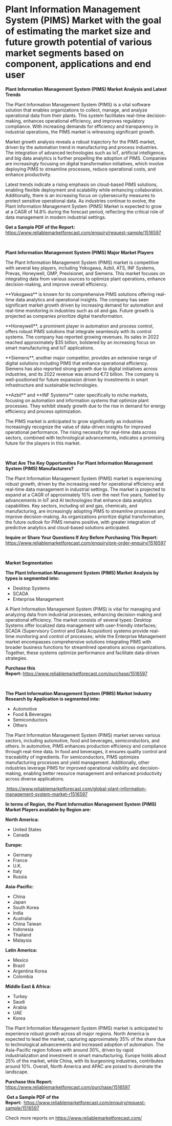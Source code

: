<p><h1>Plant Information Management System (PIMS) Market with the goal of estimating the market size and future growth potential of various market segments based on component, applications and end user</h1></p><p><strong>Plant Information Management System (PIMS) Market Analysis and Latest Trends</strong></p>
<p><p>The Plant Information Management System (PIMS) is a vital software solution that enables organizations to collect, manage, and analyze operational data from their plants. This system facilitates real-time decision-making, enhances operational efficiency, and improves regulatory compliance. With increasing demands for efficiency and transparency in industrial operations, the PIMS market is witnessing significant growth.</p><p>Market growth analysis reveals a robust trajectory for the PIMS market, driven by the automation trend in manufacturing and process industries. The integration of advanced technologies such as IoT, artificial intelligence, and big data analytics is further propelling the adoption of PIMS. Companies are increasingly focusing on digital transformation initiatives, which involve deploying PIMS to streamline processes, reduce operational costs, and enhance productivity.</p><p>Latest trends indicate a rising emphasis on cloud-based PIMS solutions, enabling flexible deployment and scalability while enhancing collaboration. Additionally, there is an increasing focus on cybersecurity measures to protect sensitive operational data. As industries continue to evolve, the Plant Information Management System (PIMS) Market is expected to grow at a CAGR of 14.8% during the forecast period, reflecting the critical role of data management in modern industrial settings.</p></p>
<p><strong>Get a Sample PDF of the Report:&nbsp;</strong> <a href="https://www.reliablemarketforecast.com/enquiry/request-sample/1516597?utm_campaign=2314&utm_medium=2&utm_source=Github&utm_content=ia&utm_term=11032025&utm_id=plant-information-management-system-pims">https://www.reliablemarketforecast.com/enquiry/request-sample/1516597</a></p>
<p>&nbsp;</p>
<p><strong>Plant Information Management System (PIMS) Major Market Players</strong></p>
<p><p>The Plant Information Management System (PIMS) market is competitive with several key players, including Yokogawa, Azbil, ATS, INF Systems, Prevas, Honeywell, GMP, Prexisionet, and Siemens. This market focuses on integrating data from various sources to optimize plant operations, enhance decision-making, and improve overall efficiency.</p><p>**Yokogawa** is known for its comprehensive PIMS solutions offering real-time data analytics and operational insights. The company has seen significant market growth driven by increasing demand for automation and real-time monitoring in industries such as oil and gas. Future growth is projected as companies prioritize digital transformation.</p><p>**Honeywell**, a prominent player in automation and process control, offers robust PIMS solutions that integrate seamlessly with its control systems. The company has reported growing revenues. Its sales in 2022 reached approximately $35 billion, bolstered by an increasing focus on smart manufacturing and IoT applications.</p><p>**Siemens**, another major competitor, provides an extensive range of digital solutions including PIMS that enhance operational efficiency. Siemens has also reported strong growth due to digital initiatives across industries, and its 2022 revenue was around €72 billion. The company is well-positioned for future expansion driven by investments in smart infrastructure and sustainable technologies.</p><p>**Azbil** and **INF Systems** cater specifically to niche markets, focusing on automation and information systems that optimize plant processes. They exhibit steady growth due to the rise in demand for energy efficiency and process optimization.</p><p>The PIMS market is anticipated to grow significantly as industries increasingly recognize the value of data-driven insights for improved operational performance. The rising necessity for real-time data across sectors, combined with technological advancements, indicates a promising future for the players in this market.</p></p>
<p>&nbsp;</p>
<p><strong>What Are The Key Opportunities For Plant Information Management System (PIMS) Manufacturers?</strong></p>
<p><p>The Plant Information Management System (PIMS) market is experiencing robust growth, driven by the increasing need for operational efficiency and real-time data management in industrial settings. The market is projected to expand at a CAGR of approximately 10% over the next five years, fueled by advancements in IoT and AI technologies that enhance data analytics capabilities. Key sectors, including oil and gas, chemicals, and manufacturing, are increasingly adopting PIMS to streamline processes and improve decision-making. As organizations prioritize digital transformation, the future outlook for PIMS remains positive, with greater integration of predictive analytics and cloud-based solutions anticipated.</p></p>
<p><strong>Inquire or Share Your Questions If Any Before Purchasing This Report:</strong> <a href="https://www.reliablemarketforecast.com/enquiry/pre-order-enquiry/1516597?utm_campaign=2314&utm_medium=2&utm_source=Github&utm_content=ia&utm_term=11032025&utm_id=plant-information-management-system-pims">https://www.reliablemarketforecast.com/enquiry/pre-order-enquiry/1516597</a></p>
<p>&nbsp;</p>
<p><strong>Market Segmentation</strong></p>
<p><strong>The Plant Information Management System (PIMS) Market Analysis by types is segmented into:</strong></p>
<p><ul><li>Desktop Systems</li><li>SCADA</li><li>Enterprise Management</li></ul></p>
<p><p>A Plant Information Management System (PIMS) is vital for managing and analyzing data from industrial processes, enhancing decision-making and operational efficiency. The market consists of several types: Desktop Systems offer localized data management with user-friendly interfaces; SCADA (Supervisory Control and Data Acquisition) systems provide real-time monitoring and control of processes; while the Enterprise Management market encompasses comprehensive solutions integrating PIMS with broader business functions for streamlined operations across organizations. Together, these systems optimize performance and facilitate data-driven strategies.</p></p>
<p><strong>Purchase this Report:&nbsp;</strong><a href="https://www.reliablemarketforecast.com/purchase/1516597?utm_campaign=2314&utm_medium=2&utm_source=Github&utm_content=ia&utm_term=11032025&utm_id=plant-information-management-system-pims">https://www.reliablemarketforecast.com/purchase/1516597</a></p>
<p>&nbsp;</p>
<p><strong>The Plant Information Management System (PIMS) Market Industry Research by Application is segmented into:</strong></p>
<p><ul><li>Automotive</li><li>Food & Beverages</li><li>Semiconductors</li><li>Others</li></ul></p>
<p><p>The Plant Information Management System (PIMS) market serves various sectors, including automotive, food and beverages, semiconductors, and others. In automotive, PIMS enhances production efficiency and compliance through real-time data. In food and beverages, it ensures quality control and traceability of ingredients. For semiconductors, PIMS optimizes manufacturing processes and yield management. Additionally, other industries leverage PIMS for improved operational visibility and decision-making, enabling better resource management and enhanced productivity across diverse applications.</p></p>
<p><a href="https://www.reliablemarketforecast.com/global-plant-information-management-system-market-r1516597?utm_campaign=2314&utm_medium=2&utm_source=Github&utm_content=ia&utm_term=11032025&utm_id=plant-information-management-system-pims">&nbsp;https://www.reliablemarketforecast.com/global-plant-information-management-system-market-r1516597</a></p>
<p><strong>In terms of Region, the Plant Information Management System (PIMS) Market Players available by Region are:</strong></p>
<p>
    <p> <strong> North America: </strong>
        <ul>
            <li>United States</li>
            <li>Canada</li>
        </ul>
        </p> 
    <p> <strong> Europe: </strong>
        <ul>
            <li>Germany</li>
            <li>France</li>
            <li>U.K.</li>
            <li>Italy</li>
            <li>Russia</li>
        </ul>
        </p> 
    <p> <strong> Asia-Pacific: </strong>
        <ul>
            <li>China</li>
            <li>Japan</li>
            <li>South Korea</li>
            <li>India</li>
            <li>Australia</li>
            <li>China Taiwan</li>
            <li>Indonesia</li>
            <li>Thailand</li>
            <li>Malaysia</li>
        </ul>
        </p> 
    <p> <strong> Latin America: </strong>
        <ul>
            <li>Mexico</li>
            <li>Brazil</li>
            <li>Argentina Korea</li>
            <li>Colombia</li>
        </ul>
        </p> 
    <p> <strong> Middle East & Africa: </strong>
        <ul>
            <li>Turkey</li>
            <li>Saudi</li>
            <li>Arabia</li>
            <li>UAE</li>
            <li>Korea</li>
        </ul>
    </p>
    </p>
<p><p>The Plant Information Management System (PIMS) market is anticipated to experience robust growth across all major regions. North America is expected to lead the market, capturing approximately 35% of the share due to technological advancements and increased adoption of automation. The Asia-Pacific region follows with around 30%, driven by rapid industrialization and investment in smart manufacturing. Europe holds about 25% of the market, while China, with its burgeoning industries, contributes around 10%. Overall, North America and APAC are poised to dominate the landscape.</p></p>
<p><strong>Purchase this Report: </strong><a href="https://www.reliablemarketforecast.com/purchase/1516597?utm_campaign=2314&utm_medium=2&utm_source=Github&utm_content=ia&utm_term=11032025&utm_id=plant-information-management-system-pims">https://www.reliablemarketforecast.com/purchase/1516597</a></p>
<p>&nbsp;<strong>Get a Sample PDF of the Report:&nbsp;&nbsp;</strong><a href="https://www.reliablemarketforecast.com/enquiry/request-sample/1516597?utm_campaign=2314&utm_medium=2&utm_source=Github&utm_content=ia&utm_term=11032025&utm_id=plant-information-management-system-pims">https://www.reliablemarketforecast.com/enquiry/request-sample/1516597</a></p>
<p><strong></strong></p>
<p>Check more reports on <a href="https://www.reliablemarketforecast.com/?utm_campaign=2314&utm_medium=2&utm_source=Github&utm_content=ia&utm_term=11032025&utm_id=plant-information-management-system-pims">https://www.reliablemarketforecast.com/</a></p>